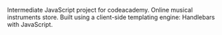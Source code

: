 Intermediate JavaScript project for codeacademy. 
Online musical instruments store. Built using a client-side templating engine: Handlebars with JavaScript.
